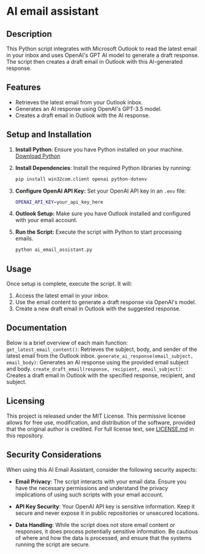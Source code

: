 # AI email assistant

## Description
This Python script integrates with Microsoft Outlook to read the latest email in your inbox and uses OpenAI's GPT AI model to generate a draft response. The script then creates a draft email in Outlook with this AI-generated response.

## Features
- Retrieves the latest email from your Outlook inbox.
- Generates an AI response using OpenAI's GPT-3.5 model.
- Creates a draft email in Outlook with the AI response.

## Setup and Installation
1. **Install Python**: Ensure you have Python installed on your machine. [Download Python](https://www.python.org/downloads/)

2. **Install Dependencies**: Install the required Python libraries by running:
   ```bash
   pip install win32com.client openai python-dotenv

3. **Configure OpenAI API Key:** Set your OpenAI API key in an `.env` file:
    ```bash
    OPENAI_API_KEY=your_api_key_here

4. **Outlook Setup:** Make sure you have Outlook installed and configured with your email account.

5. **Run the Script:** Execute the script with Python to start processing emails.
    ```bash
    python ai_email_assistant.py    

## Usage 
Once setup is complete, execute the script. It will:

1. Access the latest email in your inbox.
2. Use the email content to generate a draft response via OpenAI's model.
3. Create a new draft email in Outlook with the suggested response.

## Documentation
Below is a brief overview of each main function:
`get_latest_email_content()`: Retrieves the subject, body, and sender of the latest email from the Outlook inbox.
`generate_ai_response(email_subject, email_body)`: Generates an AI response using the provided email subject and body.
`create_draft_email(response, recipient, email_subject)`: Creates a draft email in Outlook with the specified response, recipient, and subject.

## Licensing
This project is released under the MIT License. This permissive license allows for free use, modification, and distribution of the software, provided that the original author is credited. For full license text, see [LICENSE.md](LICENSE.md) in this repository.

## Security Considerations
When using this AI Email Assistant, consider the following security aspects:

- **Email Privacy**: The script interacts with your email data. Ensure you have the necessary permissions and understand the privacy implications of using such scripts with your email account.
  
- **API Key Security**: Your OpenAI API key is sensitive information. Keep it secure and never expose it in public repositories or unsecured locations.

- **Data Handling**: While the script does not store email content or responses, it does process potentially sensitive information. Be cautious of where and how the data is processed, and ensure that the systems running the script are secure.
